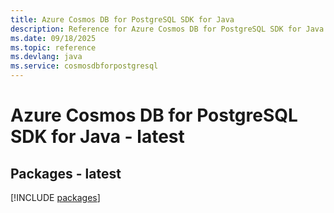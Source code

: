 ```yaml
---
title: Azure Cosmos DB for PostgreSQL SDK for Java
description: Reference for Azure Cosmos DB for PostgreSQL SDK for Java
ms.date: 09/18/2025
ms.topic: reference
ms.devlang: java
ms.service: cosmosdbforpostgresql
---
```

# Azure Cosmos DB for PostgreSQL SDK for Java - latest
## Packages - latest
[!INCLUDE [packages](cosmos-db-for-postgresql-index.md)]